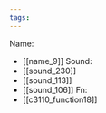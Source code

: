 ```yaml
---
tags:
---
```

Name:
- [[name_9]]
Sound:
- [[sound_230]]
- [[sound_113]]
- [[sound_106]]
Fn:
- [[c3110_function18]]

